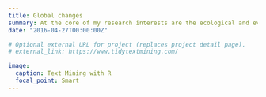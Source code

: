 ```yaml
---
title: Global changes
summary: At the core of my research interests are the ecological and evolutionary responses of organisms, in an era of anthropogenic changes. I focus on phenotypic plasticity in phenological, behavioural and ecosphysiological traits.
date: "2016-04-27T00:00:00Z"

# Optional external URL for project (replaces project detail page).
# external_link: https://www.tidytextmining.com/

image:
  caption: Text Mining with R
  focal_point: Smart
---
```

